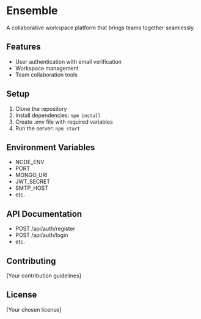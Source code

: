 # Ensemble

A collaborative workspace platform that brings teams together seamlessly.

## Features
- User authentication with email verification
- Workspace management
- Team collaboration tools

## Setup
1. Clone the repository
2. Install dependencies: `npm install`
3. Create .env file with required variables
4. Run the server: `npm start`

## Environment Variables
- NODE_ENV
- PORT
- MONGO_URI
- JWT_SECRET
- SMTP_HOST
- etc.

## API Documentation
- POST /api/auth/register
- POST /api/auth/login
- etc.

## Contributing
[Your contribution guidelines]

## License
[Your chosen license]

